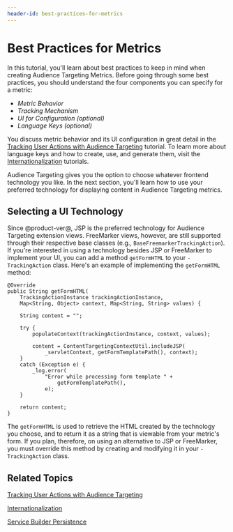 ```yaml
---
header-id: best-practices-for-metrics
---
```


# Best Practices for Metrics

In this tutorial, you'll learn about best practices to keep in mind when
creating Audience Targeting Metrics. Before going through some best practices,
you should understand the four components you can specify for a metric:

- *Metric Behavior*
- *Tracking Mechanism*
- *UI for Configuration (optional)*
- *Language Keys (optional)*

You discuss metric behavior and its UI configuration in great detail in the
[Tracking User Actions with Audience Targeting](/docs/7-0/tutorials/-/knowledge_base/t/tracking-user-actions-with-audience-targeting)
tutorial. To learn more about language keys and how to create, use, and generate
them, visit the
[Internationalization](/docs/7-0/tutorials/-/knowledge_base/t/internationalization)
tutorials.

Audience Targeting gives you the option to choose whatever frontend technology
you like. In the next section, you'll learn how to use your preferred technology
for displaying content in Audience Targeting metrics.

## Selecting a UI Technology

Since @product-ver@, JSP is the preferred technology for Audience Targeting
extension views. FreeMarker views, however, are still supported through their
respective base classes (e.g., `BaseFreemarkerTrackingAction`). If you're
interested in using a technology besides JSP or FreeMarker to implement your UI,
you can add a method `getFormHTML` to your `-TrackingAction` class. Here's an
example of implementing the `getFormHTML` method:

    @Override
    public String getFormHTML(
        TrackingActionInstance trackingActionInstance,
        Map<String, Object> context, Map<String, String> values) {

        String content = "";

        try {
            populateContext(trackingActionInstance, context, values);

            content = ContentTargetingContextUtil.includeJSP(
                _servletContext, getFormTemplatePath(), context);
        }
        catch (Exception e) {
            _log.error(
                "Error while processing form template " +
                    getFormTemplatePath(),
                e);
        }

        return content;
    }

The `getFormHTML` is used to retrieve the HTML created by the technology you
choose, and to return it as a string that is viewable from your metric's form.
If you plan, therefore, on using an alternative to JSP or FreeMarker, you
must override this method by creating and modifying it in your `-TrackingAction`
class.

## Related Topics

[Tracking User Actions with Audience Targeting](/docs/7-0/tutorials/-/knowledge_base/t/tracking-user-actions-with-audience-targeting)

[Internationalization](/docs/7-0/tutorials/-/knowledge_base/t/internationalization)

[Service Builder Persistence](/docs/7-0/tutorials/-/knowledge_base/t/service-builder-persistence)
